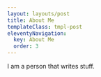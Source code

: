 ```yaml
---
layout: layouts/post
title: About Me
templateClass: tmpl-post
eleventyNavigation:
  key: About Me
  order: 3
---
```


I am a person that writes stuff.
